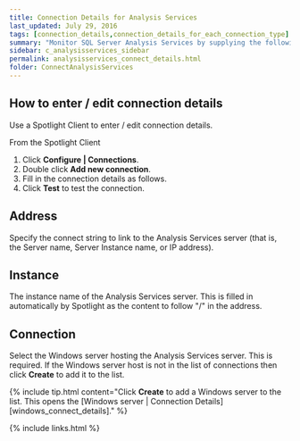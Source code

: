 ```yaml
---
title: Connection Details for Analysis Services
last_updated: July 29, 2016
tags: [connection_details,connection_details_for_each_connection_type]
summary: "Monitor SQL Server Analysis Services by supplying the following connection details to Spotlight."
sidebar: c_analysisservices_sidebar
permalink: analysisservices_connect_details.html
folder: ConnectAnalysisServices
---
```




## How to enter / edit connection details

Use a Spotlight Client to enter / edit connection details.

From the Spotlight Client

1.  Click **Configure \| Connections**.
2.  Double click **Add new connection**.
3.  Fill in the connection details as follows.
4.  Click **Test** to test the connection.


## Address

Specify the connect string to link to the Analysis Services server (that is, the Server name, Server Instance name, or IP address).

## Instance

The instance name of the Analysis Services server. This is filled in automatically by Spotlight as the content to follow "/" in the address.

## Connection

Select the Windows server hosting the Analysis Services server. This is required. If the Windows server host is not in the list of connections then click **Create** to add it to the list.


{% include tip.html content="Click **Create** to add a Windows server to the list. This opens the [Windows server \| Connection Details][windows_connect_details]." %}




{% include links.html %}
